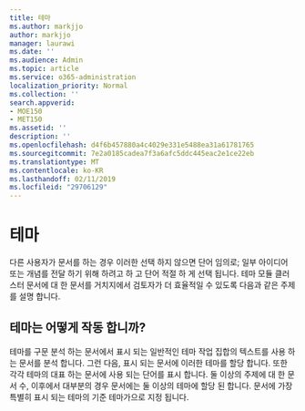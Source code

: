 ```yaml
---
title: 테마
ms.author: markjjo
author: markjjo
manager: laurawi
ms.date: ''
ms.audience: Admin
ms.topic: article
ms.service: o365-administration
localization_priority: Normal
ms.collection: ''
search.appverid:
- MOE150
- MET150
ms.assetid: ''
description: ''
ms.openlocfilehash: d4f6b457880a4c4029e331e5488ea31a61781765
ms.sourcegitcommit: 7e2a0185cadea7f3a6afc5ddc445eac2e1ce22eb
ms.translationtype: MT
ms.contentlocale: ko-KR
ms.lasthandoff: 02/11/2019
ms.locfileid: "29706129"
---
```

# <a name="themes"></a>테마

다른 사용자가 문서를 하는 경우 이러한 선택 하지 않으면 단어 임의로; 일부 아이디어 또는 개념를 전달 하기 위해 하려고 하 고 단어 적절 하 게 선택 됩니다. 테마 모듈 클러스터 문서에 대 한 문서를 거치지에서 검토자가 더 효율적일 수 있도록 다음과 같은 주제를 설명 합니다.

## <a name="how-does-themes-work"></a>테마는 어떻게 작동 합니까?
테마를 구문 분석 하는 문서에서 표시 되는 일반적인 테마 작업 집합의 텍스트를 사용 하는 문서를 분석 합니다. 그런 다음, 표시 되는 문서에 이러한 테마를 할당 합니다. 또한 각각 테마의 대표 하는 문서에 사용 되는 단어를 표시 합니다. 둘 이상의 주제에 대 한 문서 수, 이후에서 대부분의 경우 문서에는 둘 이상의 테마에 할당 된 합니다. 문서에 가장 특별히 표시 되는 테마의 기준 테마가으로 지정 됩니다.